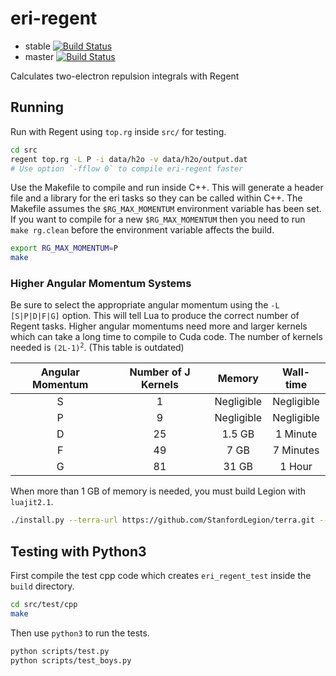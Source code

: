 # eri-regent
* stable [![Build Status](https://travis-ci.com/sparkasaurusRex/eri-regent.svg?token=g46Mfub8GMWqdPYXVqEs&branch=stable)](https://travis-ci.com/sparkasaurusRex/eri-regent)
* master [![Build Status](https://travis-ci.com/sparkasaurusRex/eri-regent.svg?token=g46Mfub8GMWqdPYXVqEs&branch=master)](https://travis-ci.com/sparkasaurusRex/eri-regent)

Calculates two-electron repulsion integrals with Regent

## Running
Run with Regent using `top.rg` inside `src/` for testing.

```bash
cd src
regent top.rg -L P -i data/h2o -v data/h2o/output.dat
# Use option `-fflow 0` to compile eri-regent faster
```

Use the Makefile to compile and run inside C++. This will generate a header file and a library for the eri tasks so they can be called within C++. The Makefile assumes the `$RG_MAX_MOMENTUM` environment variable has been set. If you want to compile for a new `$RG_MAX_MOMENTUM` then you need to run `make rg.clean` before the environment variable affects the build.

```bash
export RG_MAX_MOMENTUM=P
make
```

### Higher Angular Momentum Systems

Be sure to select the appropriate angular momentum using the `-L [S|P|D|F|G]` option. This will tell Lua to produce the correct number of Regent tasks. Higher angular momentums need more and larger kernels which can take a long time to compile to Cuda code. The number of kernels needed is <code>(2L-1)<sup>2</sup></code>. (This table is outdated)

| Angular Momentum | Number of J Kernels | Memory     | Wall-time  |
|:----------------:|:-------------------:|:----------:|:----------:|
| S                | 1                   | Negligible | Negligible |
| P                | 9                   | Negligible | Negligible |
| D                | 25                  | 1.5 GB     | 1 Minute   |
| F                | 49                  | 7 GB       | 7 Minutes  |
| G                | 81                  | 31 GB      | 1 Hour     |

When more than 1 GB of memory is needed, you must build Legion with `luajit2.1`.
```bash
./install.py --terra-url https://github.com/StanfordLegion/terra.git --terra-branch luajit2.1
```


## Testing with Python3
First compile the test cpp code which creates `eri_regent_test` inside the `build` directory.

```bash
cd src/test/cpp
make
```

Then use `python3` to run the tests.

```bash
python scripts/test.py
python scripts/test_boys.py
```

